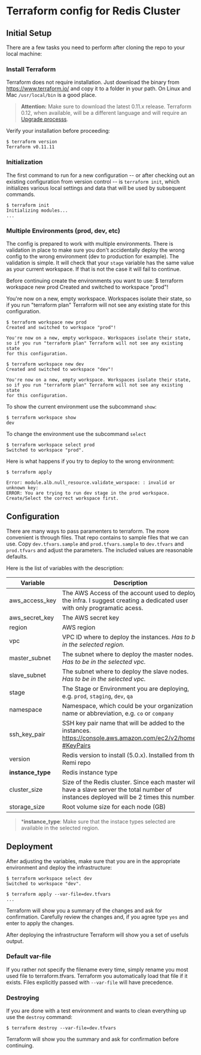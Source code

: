 # Terraform config for Redis Cluster

## Initial Setup

There are a few tasks you need to perform after cloning the repo to your local machine:

### Install Terraform

Terraform does not require installation. Just download the binary from https://www.terraform.io/ and copy it to a folder in your path. On Linux and Mac `/usr/local/bin` is a good place.

> **Attention:** Make sure to download the latest 0.11.x release. Terraform 0.12, when available, will be a different language and will require an [Upgrade processs](https://www.terraform.io/upgrade-guides/0-12.html).

Verify your installation before proceeding:

```
$ terraform version
Terraform v0.11.11
```

### Initialization

The first command to run for a new configuration -- or after checking out an existing configuration from version control -- is `terraform init`, which initializes various local settings and data that will be used by subsequent commands.

```
$ terraform init
Initializing modules...
...
```

### Multiple Environments (prod, dev, etc)

The config is prepared to work with multiple environments. There is validation in place to make sure you don't accidentally deploy the wrong config to the wrong environment (dev to production for example). The validation is simple. It will check that your `stage` variable has the same value as your current workspace. If that is not the case it will fail to continue.

Before continuing create the environments you want to use:
$ terraform workspace new prod
Created and switched to workspace "prod"!

You're now on a new, empty workspace. Workspaces isolate their state,
so if you run "terraform plan" Terraform will not see any existing state
for this configuration.

```
$ terraform workspace new prod
Created and switched to workspace "prod"!

You're now on a new, empty workspace. Workspaces isolate their state,
so if you run "terraform plan" Terraform will not see any existing state
for this configuration.

$ terraform workspace new dev
Created and switched to workspace "dev"!

You're now on a new, empty workspace. Workspaces isolate their state,
so if you run "terraform plan" Terraform will not see any existing state
for this configuration.
```

To show the current environment use the subcommand `show`:

```
$ terraform workspace show
dev
```

To change the environment use the subcommand `select`

```
$ terraform workspace select prod
Switched to workspace "prod".
```

Here is what happens if you try to deploy to the wrong environment:

```
$ terraform apply

Error: module.alb.null_resource.validate_worspace: : invalid or unknown key:
ERROR: You are trying to run dev stage in the prod workspace.
Create/Select the correct workspace first.
```

## Configuration

There are many ways to pass paramenters to terraform. The more convenient is through files. That repo contains to sample files that we can use. Copy `dev.tfvars.sample` and `prod.tfvars.sample` to `dev.tfvars` and `prod.tfvars` and adjust the parameters. The included values are reasonable defaults.

Here is the list of variables with the description:

Variable | Description | Default
-------- | ----------- | -------
aws_access_key | The AWS Access of the account used to deploy the infra. I suggest creating a dedicated user with only programatic acess.
aws_secret_key | The AWS secret key
region | AWS region
vpc | VPC ID where to deploy the instances. *Has to be in the selected region.*
master_subnet |  The subnet where to deploy the master nodes. *Has to be in the selected vpc.*
slave_subnet |  The subnet where to deploy the slave nodes. *Has to be in the selected vpc.*
stage | The Stage or Environment you are deploying, e.g. `prod`, `staging`, `dev`, `qa`
namespace | Namespace, which could be your organization name or abbreviation, e.g. `co` or `company`
ssh_key_pair | SSH key pair name that will be added to the instances. https://console.aws.amazon.com/ec2/v2/home?#KeyPairs
version | Redis version to install (5.0.x). Installed from the Remi repo | 5.0.3
**instance_type** | Redis instance type
cluster_size | Size of the Redis cluster. Since each master will have a slave server the total number of instances deployed will be 2 times this number. | 3
storage_size | Root volume size for each node (GB)

> ***instance_type**: Make sure that the instace types selected are available in the selected region.

## Deployment

After adjusting the variables, make sure that you are in the appropriate environment and deploy the infrastructure:

```
$ terraform workspace select dev
Switched to workspace "dev".

$ terraform apply --var-file=dev.tfvars
...
```

Terraform will show you a summary of the changes and ask for confirmation. Carefully review the changes and, if you agree type `yes` and enter to apply the changes.

After deploying the infrastructure Terraform will show you a set of usefuls output.

### Default var-file

If you rather not specify the filename every time, simply rename you most used file to terraform.tfvars. Terraform you automatically load that file if it exists. Files explicitly passed with `--var-file` will have precedence.

### Destroying

If you are done with a test environment and wants to clean everything up use the `destroy` command:

```
$ terraform destroy --var-file=dev.tfvars
```

Terraform will show you the summary and ask for confirmation before continuing.
